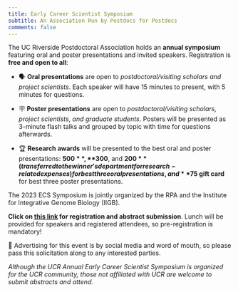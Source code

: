 ```yaml
---
title: Early Career Scientist Symposium
subtitle: An Association Run by Postdocs for Postdocs
comments: false
---
```


The UC Riverside Postdoctoral Association holds an **annual symposium** featuring oral and poster presentations and invited speakers. Registration is **free and open to all**:

- 🗣️ **Oral presentations** are open to *postdoctoral/visiting scholars and project scientists*. Each speaker will have 15 minutes to present, with 5 minutes for questions.

- 🪧 **Poster presentations** are open to *postdoctoral/visiting scholars, project scientists, and graduate students*. Posters will be presented as 3-minute flash talks and grouped by topic with time for questions afterwards. 

- 🏆 **Research awards** will be presented to the best oral and poster presentations: **$500**, **$300**, and **$200** (transferred to the winner's department for research-related expenses) for best three oral presentations, and **$75 gift card** for best three poster presentations.


The 2023 ECS Symposium is jointly organized by the RPA and the Institute for Integrative Genome Biology (IIGB). 

**Click on [this link](https://forms.gle/V8qDzrUGxh6eyS5m8) for registration and abstract submission**. Lunch will be provided for speakers and registered attendees, so pre-registration is mandatory!

📣 Advertising for this event is by social media and word of mouth, so please pass this solicitation along to any interested parties.

*Although the UCR Annual Early Career Scientist Symposium is organized for the UCR community, those not affiliated with UCR are welcome to submit abstracts and attend.*
